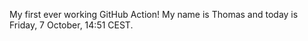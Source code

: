 My first ever working GitHub Action!
My name is Thomas and today is Friday, 7 October, 14:51 CEST. 

